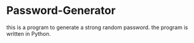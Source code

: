 # Password-Generator
this is a program to generate a strong random password. the program is written in Python.

